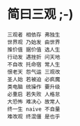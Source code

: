 # 简曰三观 ;-)

    三观者 相依存 弗独生
    世界观 乃始发 由世界
    推价值 据价值 选人生
    行动发 遇挫折 问天地
    不自改 托命宿 常人生
    恨老天 怨气运 三观改
    圣人始 若被迫 必疯魔
    类电脑 统操作 要升级
    必重启 若失败 人格怠
    大恐怖 难决心 故常人
    终一生 naive 不自量
    难改观 终混僵 是也乎

